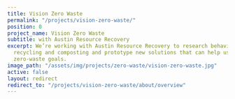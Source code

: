 ```yaml
---
title: Vision Zero Waste
permalink: "/projects/vision-zero-waste/"
position: 0
project_name: Vision Zero Waste
subtitle: with Austin Resource Recovery
excerpt: We’re working with Austin Resource Recovery to research behaviors around
  recycling and composting and prototype new solutions that can help us reach our
  zero-waste goals.
image_path: "/assets/img/projects/zero-waste/vision-zero-waste.jpg"
active: false
layout: redirect
redirect_to: "/projects/vision-zero-waste/about/overview"
---
```


